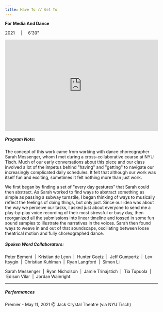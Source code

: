 ```yaml
---
title: Have To // Get To
---
```

**For Media And Dance**

2021     |     6'30"<br>

<iframe width="100%" height="300" scrolling="no" frameborder="no" allow="autoplay" src="https://w.soundcloud.com/player/?url=https%3A//api.soundcloud.com/tracks/1054834201&color=%2329324c&auto_play=false&hide_related=false&show_comments=true&show_user=true&show_reposts=false&show_teaser=true&visual=true"></iframe>
<br>

##### Program Note: 

The concept of this work came from working with dance choreographer Sarah Messenger, whom I met during a cross-collaborative course at NYU Tisch. Much of our early conversations about this piece and our class involved a lot of the impetus behind "having" and "getting" to navigate our increasingly complicated daily schedules. It felt that although our work was itself fun and exciting, sometimes it felt nothing more than just work.

We first began by finding a set of "every day gestures" ​that Sarah could then abstract. As Sarah worked to find ways to abstract something as simple as passing a subway turnstile, I began thinking of ways to musically reflect the feelings of doing things, but only just. Since our idea was about the way we perceive our tasks, I asked just about everyone to send me a play-by-play voice recording of their most stressful or busy day, then reorganized all the submissions into linear timeline and tossed in some fun sound samples to illustrate the narratives in the voices. Sarah then found ways to weave in and out of that soundscape, oscillating between loose theatrical motion and fully choreographed dance.

##### Spoken Word Collaborators: 

Peter Bement  |  Kristian de Leon  |  Hunter Goetz  |  Jeff Gumpertz  |  Lev Itsygin  |  Christian Kuhlman  |  Ryan Langford  |  Simon Li

Sarah Messenger  |  Ryan Nicholson  |  Jamie Trinajstich  |  Tia Tupuola  |  Edison Vilar  |  Jordan Wainright

---
##### Performances

Premier - May 11, 2021 @ Jack Crystal Theatre (via NYU Tisch)